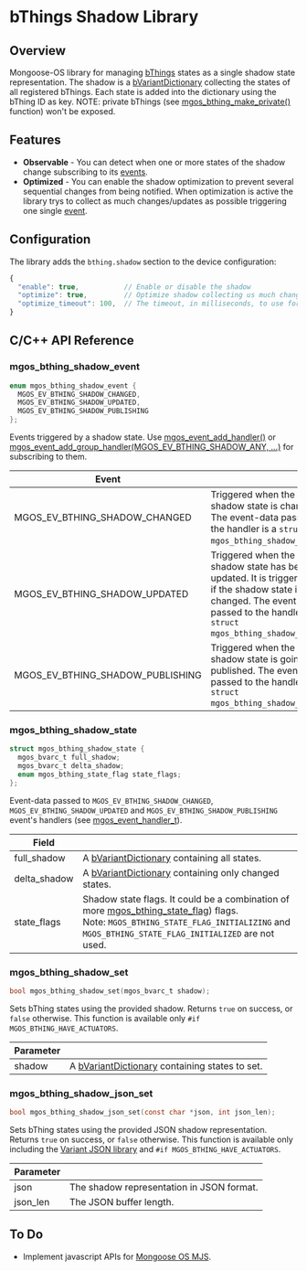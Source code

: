 # bThings Shadow Library
## Overview
Mongoose-OS library for managing [bThings](https://github.com/diy365-mgos/bthing) states as a single shadow state representation. The shadow is a [bVariantDictionary](https://github.com/diy365-mgos/bvar-dic) collecting the states of all registered bThings. Each state is added into the dictionary using the bThing ID as key. NOTE: private bThings (see [mgos_bthing_make_private()](https://github.com/diy365-mgos/bthing#mgos_bthing_make_private) function) won't be exposed.
## Features
- **Observable** - You can detect when one or more states of the shadow change subscribing to its [events](https://github.com/diy365-mgos/bthing-shadow#mgos_bthing_shadow_event).
- **Optimized** - You can enable the shadow optimization to prevent several sequential changes from being notified. When optimization is active the library trys to collect as much changes/updates as possible triggering one single [event](https://github.com/diy365-mgos/bthing-shadow#mgos_bthing_shadow_event).
## Configuration
The library adds the `bthing.shadow` section to the device configuration:
```javascript
{
  "enable": true,           // Enable or disable the shadow
  "optimize": true,         // Optimize shadow collecting us much changes as possibles in one single change
  "optimize_timeout": 100,  // The timeout, in milliseconds, to use for collecting changes
}
```
## C/C++ API Reference
### mgos_bthing_shadow_event
```c
enum mgos_bthing_shadow_event {
  MGOS_EV_BTHING_SHADOW_CHANGED,
  MGOS_EV_BTHING_SHADOW_UPDATED,
  MGOS_EV_BTHING_SHADOW_PUBLISHING
};
```
Events triggered by a shadow state. Use [mgos_event_add_handler()](https://mongoose-os.com/docs/mongoose-os/api/core/mgos_event.h.md#mgos_event_add_handler) or [mgos_event_add_group_handler(MGOS_EV_BTHING_SHADOW_ANY, ...)](https://mongoose-os.com/docs/mongoose-os/api/core/mgos_event.h.md#mgos_event_add_group_handler) for subscribing to them.

|Event||
|--|--|
|MGOS_EV_BTHING_SHADOW_CHANGED|Triggered when the shadow state is changed. The event-data passed to the handler is a `struct mgos_bthing_shadow_state*`.|
|MGOS_EV_BTHING_SHADOW_UPDATED|Triggered when the shadow state has been updated. It is triggered also if the shadow state is not changed. The event-data passed to the handler is a `struct mgos_bthing_shadow_state*`.|
|MGOS_EV_BTHING_SHADOW_PUBLISHING|Triggered when the shadow state is going to be published. The event-data passed to the handler is a `struct mgos_bthing_shadow_state*`.|
### mgos_bthing_shadow_state
```c
struct mgos_bthing_shadow_state {
  mgos_bvarc_t full_shadow;
  mgos_bvarc_t delta_shadow;
  enum mgos_bthing_state_flag state_flags;
};
```
Event-data passed to `MGOS_EV_BTHING_SHADOW_CHANGED`, `MGOS_EV_BTHING_SHADOW_UPDATED` and `MGOS_EV_BTHING_SHADOW_PUBLISHING` event's handlers (see [mgos_event_handler_t](https://mongoose-os.com/docs/mongoose-os/api/core/mgos_event.h.md#mgos_event_handler_t)).

|Field||
|--|--|
|full_shadow|A [bVariantDictionary](https://github.com/diy365-mgos/bvar-dic) containing all states.|
|delta_shadow|A [bVariantDictionary](https://github.com/diy365-mgos/bvar-dic) containing only changed states.|
|state_flags|Shadow state flags. It could be a combination of more [mgos_bthing_state_flag](https://github.com/diy365-mgos/bthing#mgos_bthing_state_flag)) flags.<br>Note: `MGOS_BTHING_STATE_FLAG_INITIALIZING` and `MGOS_BTHING_STATE_FLAG_INITIALIZED` are not used.|
<!-- ### mgos_bthing_shadow_disable
```c
bool mgos_bthing_shadow_disable(mgos_bthing_t thing);
```
Excludes the state of a bThing from the shadow. Returns `true` on success, or `false` otherwise.

|Parameter||
|--|--|
|thing|A bThing.| -->
### mgos_bthing_shadow_set
```c
bool mgos_bthing_shadow_set(mgos_bvarc_t shadow);
```
Sets bThing states using the provided shadow. Returns `true` on success, or `false` otherwise. This function is available only `#if MGOS_BTHING_HAVE_ACTUATORS`.

|Parameter||
|--|--|
|shadow|A [bVariantDictionary](https://github.com/diy365-mgos/bvar-dic) containing states to set.|
### mgos_bthing_shadow_json_set
```c
bool mgos_bthing_shadow_json_set(const char *json, int json_len);
```
Sets bThing states using the provided JSON shadow representation. Returns `true` on success, or `false` otherwise. This function is available only including the [Variant JSON library](https://github.com/diy365-mgos/bvar-json) and `#if MGOS_BTHING_HAVE_ACTUATORS`. 

|Parameter||
|--|--|
|json|The shadow representation in JSON format.|
|json_len|The JSON buffer length.|
## To Do
- Implement javascript APIs for [Mongoose OS MJS](https://github.com/mongoose-os-libs/mjs).
